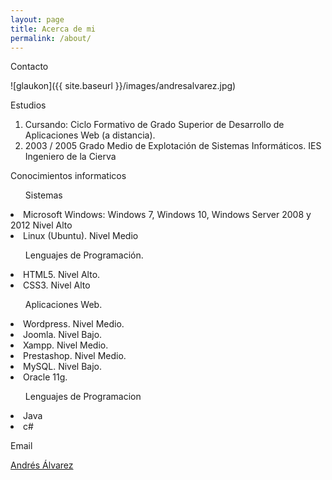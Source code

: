 ```yaml
---
layout: page
title: Acerca de mi
permalink: /about/
---
```

Contacto

![glaukon]({{ site.baseurl }}/images/andresalvarez.jpg)

Estudios
<ol>
    <li>Cursando: Ciclo Formativo de Grado Superior de Desarrollo de Aplicaciones Web (a distancia).</li>
    <li>2003 / 2005 Grado Medio de Explotación de Sistemas Informáticos. IES Ingeniero de la Cierva</li>
    </ol>
Conocimientos informaticos
<ol>Sistemas </ol>
    <li>Microsoft Windows: Windows 7, Windows 10, Windows Server 2008 y 2012 Nivel Alto</li>
    <li>Linux (Ubuntu). Nivel Medio</li>
<ol>Lenguajes de Programación.</ol>
    <li>HTML5. Nivel Alto.</li>
    <li>CSS3. Nivel Alto</li>
<ol>Aplicaciones Web.</ol>
   <li> Wordpress. Nivel Medio.</li>
    <li>Joomla. Nivel Bajo.</li>
    <li>Xampp. Nivel Medio.</li>
    <li>Prestashop. Nivel Medio.</li>
    <li>MySQL. Nivel Bajo.</li>
    <li>Oracle 11g.</li>
<ol>Lenguajes de Programacion</ol>
    <li>Java</li>
    <li>c#</li>

Email 

[Andrés Álvarez](mailto:andresalvarezgonzalez@gmail.com)




